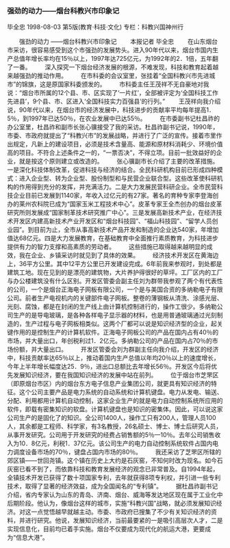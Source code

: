 ### 强劲的动力——烟台科教兴市印象记
毕全忠
1998-08-03
第5版(教育·科技·文化)
专栏：科教兴国神州行

　　强劲的动力
    ——烟台科教兴市印象记
　　本报记者  毕全忠
　　在山东烟台市采访，很容易感受到这个市强劲的发展势头。进入90年代以来，烟台市国内生产总值年增长率均在15％以上，1997年达725亿元，为1992年的2．1倍，五年翻了一番。
　　深入探究一下烟台经济发展的根源，不难发现，科技和教育起着越来越强劲的推动作用。
　　在市科委的会议室里，张挂着“全国科教兴市先进城市”的锦旗，这是原国家科委颁发的。
　　市科委主任王茂祥不无自豪地对我说：“烟台市所属的12个县、市、区实现了‘一片红’，全部被评定为‘全国科技工作先进县’，9个县、市、区进入‘全国科技实力百强县’的行列。”
　　王茂祥向我介绍说，90年代以来，在烟台市的经济发展中，科技进步的贡献率平均每年提高1．5％，到1997年已达50％，在农业发展中已达55％。
　　在市委副书记杜昌祚的办公室里，杜昌祚和副市长张心骥接受了我的采访。杜昌祚副书记说，1990年，市委、市政府就提出了“科教兴市”的发展战略，并进行了广泛的宣传。接着市里作出规定，凡新上的建设项目，必须是技术含量高、能源和原材料消耗少、环境价值高的项目。不符合上述条件之一的，“一票否决”，不得立项。目前一批效益好的企业，就是按这个原则建立或改造的。
　　张心骥副市长介绍了主要的改革措施。一是深化科技体制改革，促进科技与经济的结合。全民科研机构目前已形成四种模式：进入企业型、转为企业型、股份制型和与民营企业联合型。这些改革使科研机构的作用得到充分的发挥，并充满活力。二是大力发展民营科研企业。全市民营科技企业目前已发展到1140家，年收入过亿元的有27家。著名的育种专家李登海创办的莱州农科院已成为“国家玉米工程技术中心”。皮革专家王全杰创办的烟台皮革研究所则发展成“国家制革技术研究推广中心”。三是发展高新技术产业，在经济技术开发区内建高新技术产业开发区和“烟台科技园”、“福山科技园”、“留学人员创业园”。到目前为止，全市从事高新技术产品开发和制造的企业达540家，年增加值达68亿元。四是大力发展教育，在基础教育中全面推行素质教育，为科技进步提供有力的智力支撑和高素质的劳动者。
　　这些措施已取得越来越明显的成效，我在企业、乡镇采访时就见到了具体的效果。
　　经济技术开发区在黄海边上，36平方公里。其中12平方公里已开发建设完成。6年前我来参观时，到处都是建筑工地。现在见到的是漂亮的建筑物，大片养护得很好的草坪。工厂区内的工厂与办公楼建筑没有什么区别。开发区管委会副主任刘为群带我参观了两个有代表性的公司，一个是烟台正海电子网板有限公司，一个是与美国合资的多纳勒电子有限公司。前者生产电视机内的关键部件电子网板。整卷的薄钢板从清洗、涂感光层、光刻、腐蚀，都是在封闭的生产线上由计算机控制进行的，操作工很少。多纳勒公司生产的是导电玻璃，是各种各样电子显示器的材料，也是用普通玻璃通过光刻制造的，生产过程与电子网板相类似。这两个厂都可以说是知识经济型的企业，起关键作用的是控制生产的计算机软件。正海电子网板公司的产品在国内占有40％的市场，并大量出口，年创税利过1．2亿元。多纳勒公司的产品在国内占70％的市场份额，并大量出口。
　　开发区管委会刘为群副主任向我介绍，开发区的经济中，科技贡献率达65％以上，推动着国内生产总值以年均20％以上的速度增长，今年上半年增长幅度达25．9％，进出口总额比去年增长56％。开发区今后将优先发展知识经济，要在我国知识经济的发展中站在前列。
　　位于烟台市芝罘区（即原烟台市区）内的烟台东方电子信息产业集团公司，就更具有知识经济的特征。这个公司主要产品是电力系统的自动系统和计算机键盘。电力从发电、输送、分配、利用都用计算机自动控制，这家企业生产的就是电力自动控制系统所应用的软件，即载有密集知识的软盘。计算机键盘也是知识的密集体。因此，可以说这家公司生产的是固化了的知识。全公司1400人，操作工只有200人，管理人员100人，其余都是工程师、科学家，有3名教授，26名硕士、博士、博士后研究人员，从事开发研究。公司用于开发研究的经费占销售额的5％—10％。去年公司销售收入为10．8亿元，利税1．37亿元。该公司生产的电力自动控制系统软件占国内电力调度设备市场的70％，键盘占国内市场的80％。
　　我还采访了芝罘区所辖的郊区镇——世回尧镇。这个镇在历史上大约是石灰窑，不知何时改为现名。如今石灰窑已看不到了，而依靠科技和教育发展经济的观念已非常普及。自1994年起，全镇技术开发已获得了数十项国家专利，去年就获得8项专利权，并引进一些专利技术，取得了显著的经济效益，成为全国闻名的“专利镇”。
　　据杜昌祚副书记介绍，省内专家认为山东的青岛、济南、烟台、威海等发达地区现在属于工业化中后期阶段。他认为，像烟台这样的城市，实施“科教兴国”战略，就必须发展知识经济。对这一点觉悟越早就越主动。市委、市政府已搜集了不少有关知识经济的资料，并进行研究。他说，发展知识经济，当前最要紧的一是吸引高层次人才，二是实现信息化，目前均已着手实施。烟台不仅要成为现代化的航运大港，更要成为“信息大港”。
